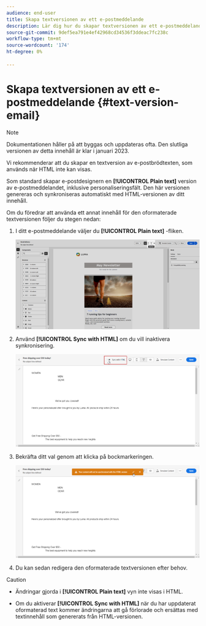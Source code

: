 ```yaml
---
audience: end-user
title: Skapa textversionen av ett e-postmeddelande
description: Lär dig hur du skapar textversionen av ett e-postmeddelande
source-git-commit: 9def5ea791e4ef42968cd34536f3ddeac7fc238c
workflow-type: tm+mt
source-wordcount: '174'
ht-degree: 0%

---
```



# Skapa textversionen av ett e-postmeddelande {#text-version-email}

>[!NOTE]
>
>Dokumentationen håller på att byggas och uppdateras ofta. Den slutliga versionen av detta innehåll är klar i januari 2023.

Vi rekommenderar att du skapar en textversion av e-postbrödtexten, som används när HTML inte kan visas.

Som standard skapar e-postdesignern en **[!UICONTROL Plain text]** version av e-postmeddelandet, inklusive personaliseringsfält. Den här versionen genereras och synkroniseras automatiskt med HTML-versionen av ditt innehåll.

Om du föredrar att använda ett annat innehåll för den oformaterade textversionen följer du stegen nedan:

1. I ditt e-postmeddelande väljer du **[!UICONTROL Plain text]** -fliken.

   ![](assets/text_version_3.png)

1. Använd **[!UICONTROL Sync with HTML]** om du vill inaktivera synkronisering.

   ![](assets/text_version_1.png)

1. Bekräfta ditt val genom att klicka på bockmarkeringen.

   ![](assets/text_version_2.png)

1. Du kan sedan redigera den oformaterade textversionen efter behov.

>[!CAUTION]
>
>* Ändringar gjorda i **[!UICONTROL Plain text]** vyn inte visas i HTML.
>
>* Om du aktiverar **[!UICONTROL Sync with HTML]** när du har uppdaterat oformaterad text kommer ändringarna att gå förlorade och ersättas med textinnehåll som genererats från HTML-versionen.

